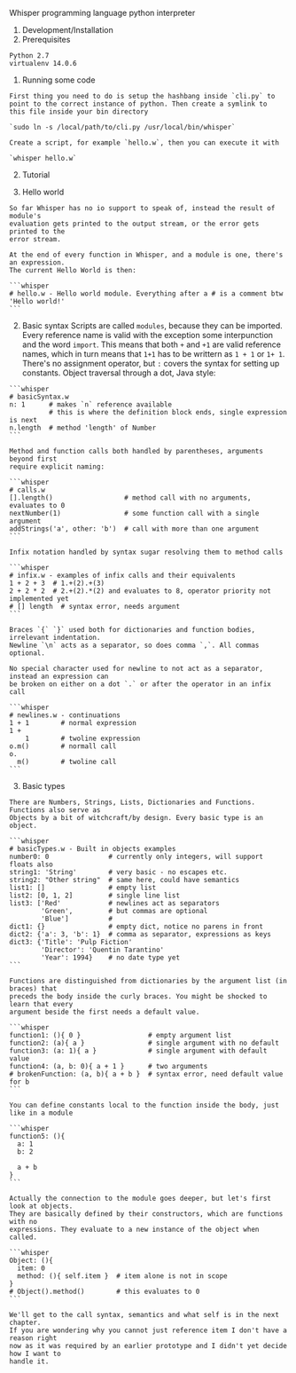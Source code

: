 Whisper programming language python interpreter

1. Development/Installation
  0. Prerequisites

    Python 2.7
    virtualenv 14.0.6
    
  1. Running some code
    
    First thing you need to do is setup the hashbang inside `cli.py` to
    point to the correct instance of python. Then create a symlink to
    this file inside your bin directory
    
    `sudo ln -s /local/path/to/cli.py /usr/local/bin/whisper`
    
    Create a script, for example `hello.w`, then you can execute it with
    
    `whisper hello.w`
    
2. Tutorial

  1. Hello world
  
    So far Whisper has no io support to speak of, instead the result of module's 
    evaluation gets printed to the output stream, or the error gets printed to the 
    error stream.
     
    At the end of every function in Whisper, and a module is one, there's an expression.
    The current Hello World is then:
     
    ```whisper
    # hello.w - Hello world module. Everything after a # is a comment btw
    'Hello world!'
    ```
     
  2. Basic syntax
    Scripts are called `modules`, because they can be imported. Every reference name is
    valid with the exception  some interpunction and the word `import`. This means that
    both `+` and `+1` are valid reference names, which in turn means that `1+1` has to be
    writtern as `1 + 1` or `1+ 1`.
    There's no assignment operator, but `:` covers the syntax for setting up constants. 
    Object traversal through a dot, Java style:
    
    ```whisper
    # basicSyntax.w
    n: 1      # makes `n` reference available
              # this is where the definition block ends, single expression is next
    n.length  # method 'length' of Number
    ```
    
    Method and function calls both handled by parentheses, arguments beyond first 
    require explicit naming:
    
    ```whisper
    # calls.w
    [].length()                  # method call with no arguments, evaluates to 0
    nextNumber(1)                # some function call with a single argument
    addStrings('a', other: 'b')  # call with more than one argument
    ```
    
    Infix notation handled by syntax sugar resolving them to method calls
    
    ```whisper
    # infix.w - examples of infix calls and their equivalents
    1 + 2 + 3  # 1.+(2).+(3) 
    2 + 2 * 2  # 2.+(2).*(2) and evaluates to 8, operator priority not implemented yet
    # [] length  # syntax error, needs argument
    ```
  
    Braces `{` `}` used both for dictionaries and function bodies, irrelevant indentation. 
    Newline `\n` acts as a separator, so does comma `,`. All commas optional.
    
    No special character used for newline to not act as a separator, instead an expression can
    be broken on either on a dot `.` or after the operator in an infix call
    
    ```whisper
    # newlines.w - continuations
    1 + 1        # normal expression
    1 +
        1        # twoline expression
    o.m()        # normall call
    o.
      m()        # twoline call
    ```
    
  3. Basic types
  
    There are Numbers, Strings, Lists, Dictionaries and Functions. Functions also serve as
    Objects by a bit of witchcraft/by design. Every basic type is an object.
    
    ```whisper
    # basicTypes.w - Built in objects examples
    number0: 0               # currently only integers, will support floats also
    string1: 'String'        # very basic - no escapes etc. 
    string2: "Other string"  # same here, could have semantics
    list1: []                # empty list
    list2: [0, 1, 2]         # single line list
    list3: ['Red'            # newlines act as separators
            'Green',         # but commas are optional
            'Blue']          #
    dict1: {}                # empty dict, notice no parens in front
    dict2: {'a': 3, 'b': 1}  # comma as separator, expressions as keys
    dict3: {'Title': 'Pulp Fiction'
            'Director': 'Quentin Tarantino'
            'Year': 1994}    # no date type yet
    ```
    
    Functions are distinguished from dictionaries by the argument list (in braces) that 
    preceds the body inside the curly braces. You might be shocked to learn that every 
    argument beside the first needs a default value.
    
    ```whisper
    function1: (){ 0 }                 # empty argument list
    function2: (a){ a }                # single argument with no default
    function3: (a: 1){ a }             # single argument with default value
    function4: (a, b: 0){ a + 1 }      # two arguments
    # brokenFunction: (a, b){ a + b }  # syntax error, need default value for b
    ```
    
    You can define constants local to the function inside the body, just like in a module
    
    ```whisper
    function5: (){
      a: 1
      b: 2
      
      a + b
    }
    ```
    
    Actually the connection to the module goes deeper, but let's first look at objects.
    They are basically defined by their constructors, which are functions with no 
    expressions. They evaluate to a new instance of the object when called.
    
    ```whisper
    Object: (){
      item: 0
      method: (){ self.item }  # item alone is not in scope
    }
    # Object().method()        # this evaluates to 0
    ```
    
    We'll get to the call syntax, semantics and what self is in the next chapter.
    If you are wondering why you cannot just reference item I don't have a reason right
    now as it was required by an earlier prototype and I didn't yet decide how I want to
    handle it. 
